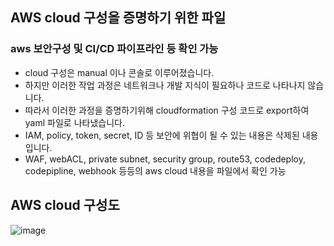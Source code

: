 ## AWS cloud 구성을 증명하기 위한 파일
### aws 보안구성 및 CI/CD 파이프라인 등 확인 가능

- cloud 구성은 manual 이나 콘솔로 이루어졌습니다.
- 하지만 이러한 작업 과정은 네트워크나 개발 지식이 필요하나 코드로 나타나지 않습니다.
- 따라서 이러한 과정을 증명하기위해 cloudformation 구성 코드로 export하여 yaml 파일로 나타냈습니다.
- IAM, policy, token, secret, ID 등 보안에 위협이 될 수 있는 내용은 삭제된 내용입니다.
- WAF, webACL, private subnet, security group, route53, codedeploy, codepipline, webhook 등등의 aws cloud  내용을 파일에서 확인 가능
## AWS cloud 구성도

![image](https://user-images.githubusercontent.com/28801695/138003676-eeb6cd7f-0be3-4abf-ad89-45880bdd0078.png)
